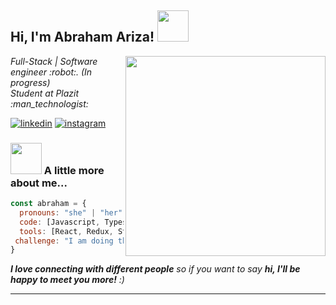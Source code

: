 <h2> Hi, I'm Abraham Ariza! <img src="https://media.giphy.com/media/mGcNjsfWAjY5AEZNw6/giphy.gif" width="50"></h2>
<img align='right' src="https://user-images.githubusercontent.com/102045047/192067819-23f7774b-60c3-41ab-b04e-8a5eed97e737.gif" width="320" height="320">
<p><em>Full-Stack | Software engineer :robot:. (In progress)</br>Student at Plazit :man_technologist:</em></p>

<a href="https://www.linkedin.com/in/abraham-ariza-29a1a1245/"> ![linkedin](https://user-images.githubusercontent.com/102045047/192069123-6f2a69ac-8953-4265-95db-a7e7b04478da.svg)</a>
<a href="https://www.instagram.com/abraham.a_99/">![instagram](https://user-images.githubusercontent.com/102045047/192069326-37cbb5c8-582c-4f5b-a3c1-752b6c87be0a.svg)
 </a>

### <img src="![giphy uu](https://user-images.githubusercontent.com/102045047/192069565-8fa8abbb-5807-45e5-bd42-ee3ec7c35a11.gif)" width="50"> A little more about me...  

```javascript
const abraham = {
  pronouns: "she" | "her",
  code: [Javascript, Typescript, HTML, CSS, Sass],
  tools: [React, Redux, Styled-Components, Jest, Docker, Tailwind],
 challenge: "I am doing the #100DaysOfCode challenge focused on react and typescript"
}
```

 <em><b>I love connecting with different people</b> so if you want to say <b>hi, I'll be happy to meet you more!</b> :)</em>

---
